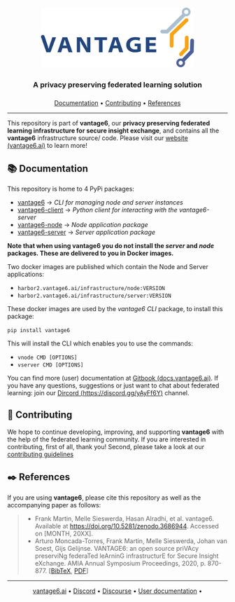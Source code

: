 <h1 align="center">
  <br>
  <a href="https://vantage6.ai"><img src="https://github.com/IKNL/guidelines/blob/master/resources/logos/vantage6.png?raw=true" alt="vantage6" width="350"></a>
</h1>

<h3 align=center> A privacy preserving federated learning solution</h3>
<h3 align="center">

<!-- Badges go here-->

</h3>

<p align="center">
  <a href="#books-documentation">Documentation</a> •
  <a href="#gift_heart-contributing">Contributing</a> •
  <a href="#black_nib-references">References</a>
</p>

-----------------------------------------------------------------------------------------------------
This repository is part of **vantage6**, our **privacy preserving federated learning infrastructure for secure insight exchange**, and contains all the **vantage6** infrastructure source/ code. Please visit our [website (vantage6.ai)](https://vantage6.ai) to learn more!

## :books: Documentation
This repository is home to 4 PyPi packages:

* [vantage6](https://pypi.org/project/vantage6) -> _CLI for managing node and server instances_
* [vantage6-client](https://pypi.org/project/vantage6-client) -> _Python client for interacting with the vantage6-server_
* [vantage6-node](https://pypi.org/project/vantage6-node) -> _Node application package_
* [vantage6-server](https://pypi.org/project/vantage6-server) -> _Server application package_

**Note that when using vantage6 you do not install the _server_ and _node_ packages. These are delivered to you in Docker images.**

Two docker images are published which contain the Node and Server applications:

* `harbor2.vantage6.ai/infrastructure/node:VERSION`
* `harbor2.vantage6.ai/infrastructure/server:VERSION`

These docker images are used by the _vantage6 CLI_ package, to install this package:

`pip install vantage6`

This will install the CLI which enables you to use the commands:

* `vnode CMD [OPTIONS]`
* `vserver CMD [OPTIONS]`

You can find more (user) documentation at [Gitbook (docs.vantage6.ai)](https://docs.vantage6.ai). If you have any questions, suggestions or just want to chat about federated learning: join our [Dircord (https://discord.gg/yAyFf6Y)](https://discord.gg/yAyFf6Y) channel.

## :gift_heart: Contributing
We hope to continue developing, improving, and supporting **vantage6** with the help of the federated learning community. If you are interested in contributing, first of all, thank you! Second, please take a look at our [contributing guidelines](https://docs.vantage6.ai/how-to-contribute/how-to-contribute)

## :black_nib: References
If you are using **vantage6**, please cite this repository as well as the accompanying paper as follows:

> - Frank Martin, Melle Sieswerda, Hasan Alradhi, et al. vantage6. Available at https://doi.org/10.5281/zenodo.3686944. Accessed on [MONTH, 20XX].
> - Arturo Moncada-Torres, Frank Martin, Melle Sieswerda, Johan van Soest, Gijs Gelijnse. VANTAGE6: an open source priVAcy preserviNg federaTed leArninG infrastructurE for Secure Insight eXchange. AMIA Annual Symposium Proceedings, 2020, p. 870-877. [[BibTeX](https://arturomoncadatorres.com/bibtex/moncada-torres2020vantage6.txt), [PDF](https://vantage6.ai/vantage6/)]

-----------------------------------------------------------------------------------------------------
<p align="center">
  <a href="https://vantage6.ai">vantage6.ai</a> •
  <a href="https://discord.gg/yAyFf6Y">Discord</a> •
  <a href="https://vantage6.discourse.group/">Discourse</a> •
  <a href="https://docs.vantage6.ai">User documentation</a> •
</p>
